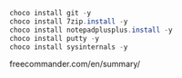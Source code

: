 ```powershell
choco install git -y
choco install 7zip.install -y
choco install notepadplusplus.install -y
choco install putty -y
choco install sysinternals -y
```
freecommander.com/en/summary/

